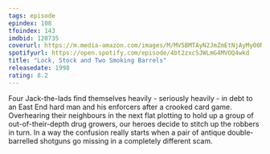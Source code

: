 ```yaml
---
tags: episode
epindex: 108
tfoindex: 143
imdbid: 120735
coverurl: https://m.media-amazon.com/images/M/MV5BMTAyN2JmZmEtNjAyMy00NzYwLThmY2MtYWQ3OGNhNjExMmM4XkEyXkFqcGdeQXVyNDk3NzU2MTQ@._V1_SX202_CR0,0,202,300_.jpg
spotifyurl: https://open.spotify.com/episode/4bt2zxcSJWLmG4MVOQ4wkd
title: "Lock, Stock and Two Smoking Barrels"
releasedate: 1998
rating: 8.2
---
```


Four Jack-the-lads find themselves heavily - seriously heavily - in debt to an East End hard man and his enforcers after a crooked card game. Overhearing their neighbours in the next flat plotting to hold up a group of out-of-their-depth drug growers, our heroes decide to stitch up the robbers in turn. In a way the confusion really starts when a pair of antique double-barrelled shotguns go missing in a completely different scam.